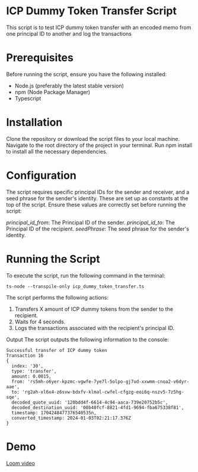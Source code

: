 # ICP Dummy Token Transfer Script
This script is to test ICP dummy token transfer with an encoded memo from one principal ID to another and log the transactions

# Prerequisites
Before running the script, ensure you have the following installed:

- Node.js (preferably the latest stable version)
- npm (Node Package Manager)
- Typescript

# Installation
Clone the repository or download the script files to your local machine.
Navigate to the root directory of the project in your terminal.
Run npm install to install all the necessary dependencies.

# Configuration
The script requires specific principal IDs for the sender and receiver, and a seed phrase for the sender's identity. These are set up as constants at the top of the script. Ensure these values are correctly set before running the script:

*principal_id_from*: The Principal ID of the sender.
*principal_id_to*: The Principal ID of the recipient.
*seedPhrase*: The seed phrase for the sender's identity.


# Running the Script
To execute the script, run the following command in the terminal:

```
ts-node --transpile-only icp_dummy_token_transfer.ts
```

The script performs the following actions:

1. Transfers X amount of ICP dummy tokens from the sender to the recipient.
2. Waits for 4 seconds.
3. Logs the transactions associated with the recipient's principal ID.

Output
The script outputs the following information to the console:

```
Successful transfer of ICP dummy token
Transaction 16
{
  index: '30',
  type: 'transfer',
  amount: 0.0015,
  from: 'rs5mh-o6yer-kpzmc-vgwfe-7ye7l-5olpo-gj7ud-xxwmm-cnoa2-v6dyr-aae',
  to: 'rg2ah-xl6x4-z6svw-bdxfv-klmal-cwfel-cfgzg-eoi6q-nszv5-7z5hg-sqe',
  decoded_quote_uuid: '120bdd4f-6614-4c94-aaca-739e20752b5c',
  decoded_destination_uuid: '00b40fcf-8821-4fd1-9694-fba675338f81',
  timestamp: 1704248477376540535n,
  converted_timestamp: 2024-01-03T02:21:17.376Z
}
```

# Demo
[Loom video](https://www.loom.com/share/e0a8432dec094ee193a97bd6ece02323?sid=ccc9a627-6a83-4f88-bc26-3285e3b59cfc)